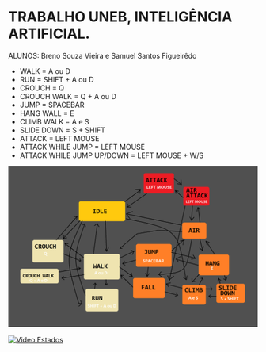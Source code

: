 # TRABALHO UNEB, INTELIGÊNCIA ARTIFICIAL.
ALUNOS: Breno Souza Vieira e Samuel Santos Figueirêdo

- WALK = A ou D
- RUN = SHIFT + A ou D
- CROUCH = Q
- CROUCH WALK = Q + A ou D
- JUMP = SPACEBAR
- HANG WALL = E
- CLIMB WALK = A e S
- SLIDE DOWN = S + SHIFT
- ATTACK = LEFT MOUSE
- ATTACK WHILE JUMP = LEFT MOUSE
- ATTACK WHILE JUMP UP/DOWN = LEFT MOUSE + W/S

![Arvore Logica](arvore_logica.png)

[![Video Estados](https://img.youtube.com/vi/NuV0zUY8_H8/0.jpg)](https://www.youtube.com/watch?v=NuV0zUY8_H8)
